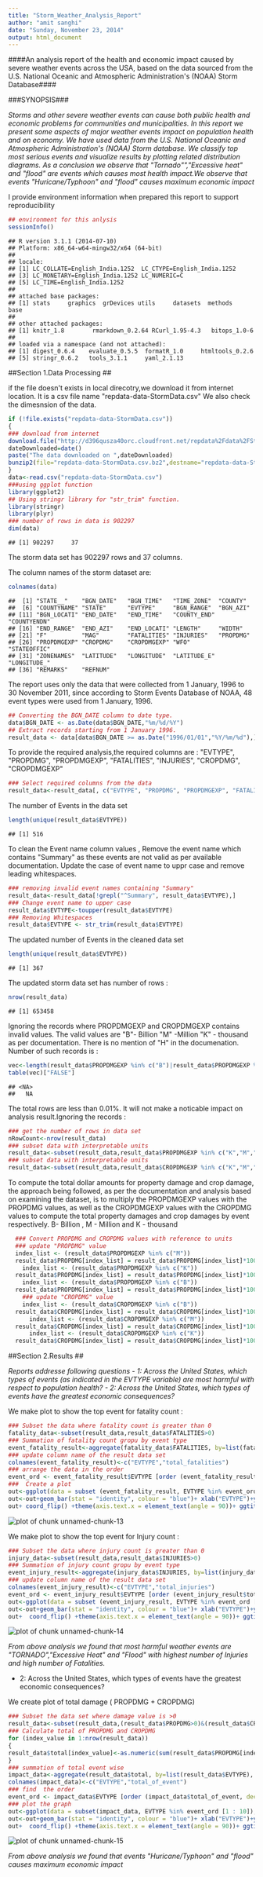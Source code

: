 ```yaml
---
title: "Storm_Weather_Analysis_Report"
author: "amit sanghi"
date: "Sunday, November 23, 2014"
output: html_document
---
```


####An analysis report of the health and economic impact caused by severe weather events across the USA, based on the data sourced from the U.S. National Oceanic and Atmospheric Administration's (NOAA) Storm Database####


###SYNOPSIS###

*Storms and other severe weather events can cause both public health and economic problems for communities and municipalities. In this report we present some aspects of major weather events impact on population health and on economy. We have used data from the U.S. National Oceanic and Atmospheric Administration's (NOAA) Storm database. We classify top most serious events and visualize results by plotting related distribution diagrams. As a conclusion we observe that "Tornado"","Excessive heat" and "flood" are events which causes most health impact.We observe that events "Huricane/Typhoon" and "flood" causes maximum economic impact*


I provide environment information when prepared this report to support reproducibility


```r
## environment for this anlysis
sessionInfo()
```

```
## R version 3.1.1 (2014-07-10)
## Platform: x86_64-w64-mingw32/x64 (64-bit)
## 
## locale:
## [1] LC_COLLATE=English_India.1252  LC_CTYPE=English_India.1252   
## [3] LC_MONETARY=English_India.1252 LC_NUMERIC=C                  
## [5] LC_TIME=English_India.1252    
## 
## attached base packages:
## [1] stats     graphics  grDevices utils     datasets  methods   base     
## 
## other attached packages:
## [1] knitr_1.8        rmarkdown_0.2.64 RCurl_1.95-4.3   bitops_1.0-6    
## 
## loaded via a namespace (and not attached):
## [1] digest_0.6.4    evaluate_0.5.5  formatR_1.0     htmltools_0.2.6
## [5] stringr_0.6.2   tools_3.1.1     yaml_2.1.13
```


##Section 1.Data Processing ##

if the file doesn't exists in local direcotry,we download it from internet location.
It is a csv file name "repdata-data-StormData.csv"
We also check the dimesnsion of the data.

```r
if (!file.exists("repdata-data-StormData.csv")) 
{ 
### download from internet
download.file("http://d396qusza40orc.cloudfront.net/repdata%2Fdata%2FStormData.csv.bz2", "repdata-data-StormData.csv.bz2") 
dateDownloaded=date() 
paste("The data downloaded on ",dateDownloaded)
bunzip2(file="repdata-data-StormData.csv.bz2",destname="repdata-data-StormData.csv")
}
data<-read.csv("repdata-data-StormData.csv")     
###using ggplot function
library(ggplot2)
## Using stringr library for "str_trim" function.
library(stringr)
library(plyr)
### number of rows in data is 902297
dim(data)
```

```
## [1] 902297     37
```

The storm data set has 902297 rows and 37 columns.

The column names of the storm dataset are: 

```r
colnames(data)
```

```
##  [1] "STATE__"    "BGN_DATE"   "BGN_TIME"   "TIME_ZONE"  "COUNTY"    
##  [6] "COUNTYNAME" "STATE"      "EVTYPE"     "BGN_RANGE"  "BGN_AZI"   
## [11] "BGN_LOCATI" "END_DATE"   "END_TIME"   "COUNTY_END" "COUNTYENDN"
## [16] "END_RANGE"  "END_AZI"    "END_LOCATI" "LENGTH"     "WIDTH"     
## [21] "F"          "MAG"        "FATALITIES" "INJURIES"   "PROPDMG"   
## [26] "PROPDMGEXP" "CROPDMG"    "CROPDMGEXP" "WFO"        "STATEOFFIC"
## [31] "ZONENAMES"  "LATITUDE"   "LONGITUDE"  "LATITUDE_E" "LONGITUDE_"
## [36] "REMARKS"    "REFNUM"
```

The report uses only the data that were collected from 1 January, 1996 to 30 November 2011, since according to Storm Events Database of NOAA, 48 event types were used from 1 January, 1996.

```r
## Converting the BGN_DATE column to date type.
data$BGN_DATE <- as.Date(data$BGN_DATE,"%m/%d/%Y")
## Extract records starting from 1 January 1996.
result_data <- data[data$BGN_DATE >= as.Date("1996/01/01","%Y/%m/%d"),]
```

To provide the required analysis,the required columns are : 
"EVTYPE", "PROPDMG", "PROPDMGEXP", "FATALITIES", "INJURIES", "CROPDMG", "CROPDMGEXP"

```r
### Select required columns from the data
result_data<-result_data[, c("EVTYPE", "PROPDMG", "PROPDMGEXP", "FATALITIES", "INJURIES", "CROPDMG", "CROPDMGEXP")]
```
The number of Events in the data set 

```r
length(unique(result_data$EVTYPE))
```

```
## [1] 516
```

To clean the Event name column values , Remove the event name which contains "Summary" as these events are not valid as per available documentation. Update the case of event name to uppr case and remove leading whitespaces.

```r
### removing invalid event names containing "Summary"
result_data<-result_data[!grepl("^Summary", result_data$EVTYPE),]
### Change event name to upper case
result_data$EVTYPE<-toupper(result_data$EVTYPE)
### Removing Whitespaces
result_data$EVTYPE <- str_trim(result_data$EVTYPE)
```



The updated number of Events in the cleaned data set 

```r
length(unique(result_data$EVTYPE))
```

```
## [1] 367
```

The updated storm data set has number of rows : 


```r
nrow(result_data)
```

```
## [1] 653458
```

Ignoring the records where PROPDMGEXP and CROPDMGEXP contains invalid values.
The valid values are "B"- Billion   "M" -Million   "K" - thousand as per documentation.
There is no mention of "H" in the documenation.
Number of such records is :

```r
vec<-length(result_data$PROPDMGEXP %in% c("B")|result_data$PROPDMGEXP %in% c("M")|result_data$PROPDMGEXP %in% c("K")|result_data$PROPDMGEXP %in% c(""))
table(vec)["FALSE"]
```

```
## <NA> 
##   NA
```
The total rows are less than 0.01%. It will not make a noticable impact on analysis result.Ignoring the records : 


```r
### get the number of rows in data set
nRowCount<-nrow(result_data)
### subset data with interpretable units
result_data<-subset(result_data,result_data$PROPDMGEXP %in% c("K","M","B",""))
### subset data with interpretable units
result_data<-subset(result_data,result_data$CROPDMGEXP %in% c("K","M","B",""))
```

To compute the total dollar amounts for property damage and crop damage, the approach being followed, as per the documentation and analysis based on examining the dataset, is to multiply the PROPDMGEXP values with the PROPDMG values, as well as the CROPDMGEXP values with the CROPDMG values to compute the total property damages and crop damages by event respectively. B- Billion , M - Million and K - thousand


```r
  ### Convert PROPDMG and CROPDMG values with reference to units
  ### update "PROPDMG" value
  index_list <- (result_data$PROPDMGEXP %in% c("M"))
  result_data$PROPDMG[index_list] = result_data$PROPDMG[index_list]*1000000
    index_list <- (result_data$PROPDMGEXP %in% c("K"))
  result_data$PROPDMG[index_list] = result_data$PROPDMG[index_list]*1000
    index_list <- (result_data$PROPDMGEXP %in% c("B"))
  result_data$PROPDMG[index_list] = result_data$PROPDMG[index_list]*1000000000
    ### update "CROPDMG" value
    index_list <- (result_data$CROPDMGEXP %in% c("B"))
  result_data$CROPDMG[index_list] = result_data$CROPDMG[index_list]*1000000000
      index_list <- (result_data$CROPDMGEXP %in% c("M"))
  result_data$CROPDMG[index_list] = result_data$CROPDMG[index_list]*1000000
      index_list <- (result_data$CROPDMGEXP %in% c("K"))
  result_data$CROPDMG[index_list] = result_data$CROPDMG[index_list]*1000
```



##Section 2.Results ##

*Reports addresse following questions - 1: Across the United States, which types of events (as indicated in the EVTYPE variable) are most harmful with respect to population health? - 2: Across the United States, which types of events have the greatest economic consequences?*

We make plot to show the top event for fatality count :

```r
### Subset the data where fatality count is greater than 0
fatality_data<-subset(result_data,result_data$FATALITIES>0)
### Summation of fatality count gropu by event type
event_fatality_result<-aggregate(fatality_data$FATALITIES, by=list(fatality_data$EVTYPE), FUN=sum)
### update column name of the result data set
colnames(event_fatality_result)<-c("EVTYPE","total_fatalities")
### arrange the data in the order
event_ord <- event_fatality_result$EVTYPE [order (event_fatality_result$total_fatalities, decreasing = TRUE)]
###  Create a plot
out<-ggplot(data = subset (event_fatality_result, EVTYPE %in% event_ord [1 : 10]), aes(reorder(EVTYPE, total_fatalities), total_fatalities))
out<-out+geom_bar(stat = "identity", colour = "blue")+ xlab("EVTYPE")+ylab("fatalities") 
out+ coord_flip() +theme(axis.text.x = element_text(angle = 90))+ ggtitle("Total top 10 events fatalities count")
```

![plot of chunk unnamed-chunk-13](figure/unnamed-chunk-13-1.png) 

We make plot to show the top event for Injury count :


```r
### Subset the data where injury count is greater than 0
injury_data<-subset(result_data,result_data$INJURIES>0)
### Summation of injury count gropu by event type
event_injury_result<-aggregate(injury_data$INJURIES, by=list(injury_data$EVTYPE), FUN=sum)
### update column name of the result data set
colnames(event_injury_result)<-c("EVTYPE","total_injuries")
event_ord <- event_injury_result$EVTYPE [order (event_injury_result$total_injuries, decreasing = TRUE)]
out<-ggplot(data = subset (event_injury_result, EVTYPE %in% event_ord [1 : 10]), aes(reorder(EVTYPE, total_injuries), total_injuries))
out<-out+geom_bar(stat = "identity", colour = "blue")+ xlab("EVTYPE")+ylab("injuries") 
out+  coord_flip() +theme(axis.text.x = element_text(angle = 90))+ ggtitle("Total top 10 events injuries count")
```

![plot of chunk unnamed-chunk-14](figure/unnamed-chunk-14-1.png) 

*From above analysis we found that most harmful weather events are "TORNADO","Excessive Heat" and "Flood" with highest number of Injuries and high number of Fatalities.*

- 2: Across the United States, which types of events have the greatest economic consequences?

We create plot of total damage ( PROPDMG + CROPDMG)


```r
### Subset the data set where damage value is >0
result_data<-subset(result_data,(result_data$PROPDMG>0)&(result_data$CROPDMG>0))
### Calculate total of PROPDMG and CROPDMG
for (index_value in 1:nrow(result_data))
{
result_data$total[index_value]<-as.numeric(sum(result_data$PROPDMG[index_value],result_data$CROPDMG[index_value]))
}
### summation of total event wise
impact_data<-aggregate(result_data$total, by=list(result_data$EVTYPE), FUN=sum)
colnames(impact_data)<-c("EVTYPE","total_of_event")
### find  the order
event_ord <- impact_data$EVTYPE [order (impact_data$total_of_event, decreasing = TRUE)]
### plot the graph
out<-ggplot(data = subset(impact_data, EVTYPE %in% event_ord [1 : 10]), aes(reorder(EVTYPE, total_of_event), total_of_event))
out<-out+geom_bar(stat = "identity", colour = "blue")+ xlab("EVTYPE")+ylab("total financial damage- USD") 
out+  coord_flip() +theme(axis.text.x = element_text(angle = 90))+ ggtitle("Total top 10 events-damage due to events")
```

![plot of chunk unnamed-chunk-15](figure/unnamed-chunk-15-1.png) 

*From above analysis we found that events "Huricane/Typhoon" and "flood" causes maximum economic impact*
